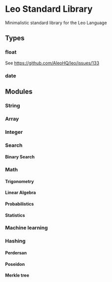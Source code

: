 # Leo Standard Library

Minimalistic standard library for the Leo Language

## Types

### float
See https://github.com/AleoHQ/leo/issues/133

### date

## Modules

### String

### Array

### Integer

### Search

#### Binary Search

### Math

#### Trigonometry

#### Linear Algebra

#### Probabilistics

#### Statistics

### Machine learning

### Hashing
#### Perdersan
#### Poseidon
#### Merkle tree
